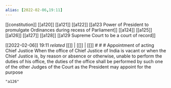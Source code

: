 ```yaml
---
alias: [2022-02-06,19:11]
---
```

[[constitution]] [[a120]] [[a121]] [[a122]] [[a123 Power of President to promulgate Ordinances during recess of Parliament]] [[a124]] [[a125]] [[a126]] [[a127]] [[a128]] [[a129 Supreme Court to be a court of record]]

[[2022-02-06]] 19:11 _related_ [[]] | [[]] | [[]] # # #
 Appointment of acting Chief Justice When the office of Chief Justice of India is vacant or when the Chief Justice is, by reason or absence or otherwise, unable to perform the duties of his office, the duties of the office shall be performed by such one of the other Judges of the Court as the President may appoint for the purpose
```query
"a126"
```